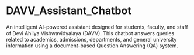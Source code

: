 # DAVV_Assistant_Chatbot
An intelligent AI-powered assistant designed for students, faculty, and staff of Devi Ahilya Vishwavidyalaya (DAVV). This chatbot answers queries related to academics, admissions, departments, and general university information using a document-based Question Answering (QA) system.
